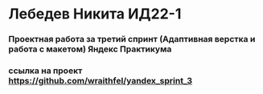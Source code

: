 # Лебедев Никита ИД22-1
### Проектная работа за третий спринт (Адаптивная верстка и работа с макетом) Яндекс Практикума 

### ссылка на проект https://github.com/wraithfel/yandex_sprint_3
